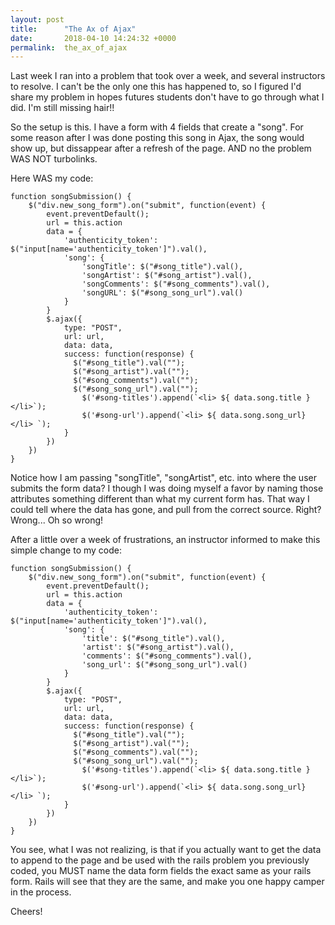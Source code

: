 ```yaml
---
layout: post
title:      "The Ax of Ajax"
date:       2018-04-10 14:24:32 +0000
permalink:  the_ax_of_ajax
---
```



Last week I ran into a problem that took over a week, and several instructors to resolve. I can't be the only one this has happened to, so I figured I'd share my problem in hopes futures students don't have to go through what I did. I'm still missing hair!!

So the setup is this. I have a form with 4 fields that create a "song". For some reason after I was done posting this song in Ajax, the song would show up, but dissappear after a refresh of the page. AND no the problem WAS NOT turbolinks. 

Here WAS my code:

```
function songSubmission() {
    $("div.new_song_form").on("submit", function(event) {
        event.preventDefault();
        url = this.action
        data = {
            'authenticity_token': $("input[name='authenticity_token']").val(),
            'song': {
                'songTitle': $("#song_title").val(),
                'songArtist': $("#song_artist").val(),
                'songComments': $("#song_comments").val(),
                'songURL': $("#song_song_url").val()
            }
        }
        $.ajax({
            type: "POST",
            url: url,
            data: data,
            success: function(response) {
              $("#song_title").val("");
              $("#song_artist").val("");
              $("#song_comments").val("");
              $("#song_song_url").val("");
                $('#song-titles').append(`<li> ${ data.song.title } </li>`);
                $('#song-url').append(`<li> ${ data.song.song_url} </li> `);
            }
        })
    })
}
```

Notice how I am passing "songTitle", "songArtist", etc. into where the user submits the form data? I though I was doing myself a favor by naming those attributes something different than what my current form has. That way I could tell where the data has gone, and pull from the correct source. Right? Wrong... Oh so wrong!

After a little over a week of frustrations, an instructor informed to make this simple change to my code:

```
function songSubmission() {
    $("div.new_song_form").on("submit", function(event) {
        event.preventDefault();
        url = this.action
        data = {
            'authenticity_token': $("input[name='authenticity_token']").val(),
            'song': {
                'title': $("#song_title").val(),
                'artist': $("#song_artist").val(),
                'comments': $("#song_comments").val(),
                'song_url': $("#song_song_url").val()
            }
        }
        $.ajax({
            type: "POST",
            url: url,
            data: data,
            success: function(response) {
              $("#song_title").val("");
              $("#song_artist").val("");
              $("#song_comments").val("");
              $("#song_song_url").val("");
                $('#song-titles').append(`<li> ${ data.song.title } </li>`);
                $('#song-url').append(`<li> ${ data.song.song_url} </li> `);
            }
        })
    })
}
```

You see, what I was not realizing, is that if you actually want to get the data to append to the page and be used with the rails problem you previously coded, you MUST name the data form fields the exact same as your rails form. Rails will see that they are the same, and make you one happy camper in the process.

Cheers!
